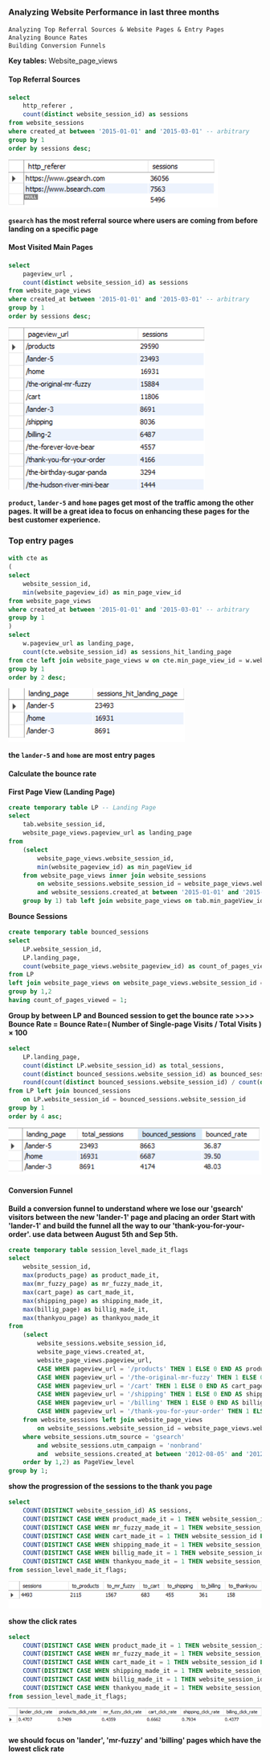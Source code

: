 ### Analyzing Website Performance in last three months

    Analyzing Top Referral Sources & Website Pages & Entry Pages
    Analyzing Bounce Rates 
	Building Conversion Funnels 
	
**Key tables:** Website_page_views

#### Top Referral Sources 

``` sql
select 
	http_referer ,
    count(distinct website_session_id) as sessions
from website_sessions
where created_at between '2015-01-01' and '2015-03-01' -- arbitrary
group by 1
order by sessions desc;
```
![Alt text](1.png)

**`gsearch` has the most referral source where users are coming from before landing on a specific page**

#### Most Visited Main Pages 
``` sql
select 
	pageview_url ,
    count(distinct website_session_id) as sessions
from website_page_views
where created_at between '2015-01-01' and '2015-03-01' -- arbitrary
group by 1
order by sessions desc;
```
![Alt text](2.png)

**`product`, `lander-5` and `home` pages get most of the traffic among the other pages. It will be a great idea to focus on enhancing these pages for the best customer experience.**

### Top entry pages 
```sql
with cte as
(
select 
    website_session_id,
    min(website_pageview_id) as min_page_view_id
from website_page_views
where created_at between '2015-01-01' and '2015-03-01' -- arbitrary
group by 1
)
select 
	w.pageview_url as landing_page,
    count(cte.website_session_id) as sessions_hit_landing_page
from cte left join website_page_views w on cte.min_page_view_id = w.website_pageview_id
group by 1
order by 2 desc; 
```
![Alt text](3.png)

**the `lander-5` and `home` are most entry pages**

#### Calculate the bounce rate 

**First Page View (Landing Page)**

```sql
create temporary table LP -- Landing Page
select 
	tab.website_session_id,
    website_page_views.pageview_url as landing_page
from 
	(select
		website_page_views.website_session_id,
		min(website_pageview_id) as min_pageView_id
	from website_page_views inner join website_sessions 
        on website_sessions.website_session_id = website_page_views.website_session_id 
        and website_sessions.created_at between '2015-01-01' and '2015-03-01' -- arbitrary 
	group by 1) tab left join website_page_views on tab.min_pageView_id = website_page_views.website_pageview_id;
```

**Bounce Sessions**	

```sql
create temporary table bounced_sessions
select 
	LP.website_session_id,
    LP.landing_page,
	count(website_page_views.website_pageview_id) as count_of_pages_viewed
from LP
left join website_page_views on website_page_views.website_session_id = LP.website_session_id
group by 1,2
having count_of_pages_viewed = 1;
```

**Group by between LP and Bounced session to get the bounce rate >>>> Bounce Rate = Bounce Rate=( Number of Single-page Visits / Total Visits ) × 100**

```sql
select 
    LP.landing_page,
    count(distinct LP.website_session_id) as total_sessions,
    count(distinct bounced_sessions.website_session_id) as bounced_sessions,
    round(count(distinct bounced_sessions.website_session_id) / count(distinct LP.website_session_id) * 100.0,2) as bounced_rate
from LP left join bounced_sessions 
	on LP.website_session_id = bounced_sessions.website_session_id
group by 1
order by 4 asc;
```
![Alt text](4.png)


#### Conversion Funnel

**Build a conversion funnel to understand where we lose our 'gsearch' visitors between the new 'lander-1' page and placing an order**
**Start with 'lander-1' and build the funnel all the way to our 'thank-you-for-your-order'. use data between August 5th and Sep 5th.** 

```sql
create temporary table session_level_made_it_flags
select 
	website_session_id,
    max(products_page) as product_made_it,
    max(mr_fuzzy_page) as mr_fuzzy_made_it,
    max(cart_page) as cart_made_it,
    max(shipping_page) as shipping_made_it,
    max(billig_page) as billig_made_it,
    max(thankyou_page) as thankyou_made_it
from
	(select  
		website_sessions.website_session_id,
		website_page_views.created_at,
		website_page_views.pageview_url,
		CASE WHEN pageview_url = '/products' THEN 1 ELSE 0 END AS products_page,
		CASE WHEN pageview_url = '/the-original-mr-fuzzy' THEN 1 ELSE 0 END AS mr_fuzzy_page,
		CASE WHEN pageview_url = '/cart' THEN 1 ELSE 0 END AS cart_page,
		CASE WHEN pageview_url = '/shipping' THEN 1 ELSE 0 END AS shipping_page,
		CASE WHEN pageview_url = '/billing' THEN 1 ELSE 0 END AS billig_page,
		CASE WHEN pageview_url = '/thank-you-for-your-order' THEN 1 ELSE 0 END AS thankyou_page
	from website_sessions left join website_page_views 
		on website_sessions.website_session_id = website_page_views.website_session_id
	where website_sessions.utm_source = 'gsearch'
        and website_sessions.utm_campaign = 'nonbrand'
        and  website_sessions.created_at between '2012-08-05' and '2012-09-05' -- arbitrary
	order by 1,2) as PageView_level
group by 1;
```

**show the progression of the sessions to the thank you page**

```sql
select 
    COUNT(DISTINCT website_session_id) AS sessions,
	COUNT(DISTINCT CASE WHEN product_made_it = 1 THEN website_session_id ELSE NULL END) AS to_products,
	COUNT(DISTINCT CASE WHEN mr_fuzzy_made_it = 1 THEN website_session_id ELSE NULL END) AS to_mr_fuzzy,
	COUNT(DISTINCT CASE WHEN cart_made_it = 1 THEN website_session_id ELSE NULL END) AS to_cart,
	COUNT(DISTINCT CASE WHEN shipping_made_it = 1 THEN website_session_id ELSE NULL END) AS to_shipping,
	COUNT(DISTINCT CASE WHEN billig_made_it = 1 THEN website_session_id ELSE NULL END) AS to_billing,
	COUNT(DISTINCT CASE WHEN thankyou_made_it = 1 THEN website_session_id ELSE NULL END) AS to_thankyou
from session_level_made_it_flags;
```
![Alt text](5.png)

**show the click rates**

```sql
select 
	COUNT(DISTINCT CASE WHEN product_made_it = 1 THEN website_session_id ELSE NULL END) / COUNT(DISTINCT website_session_id) AS lander_click_rate,
	COUNT(DISTINCT CASE WHEN mr_fuzzy_made_it = 1 THEN website_session_id ELSE NULL END) / COUNT(DISTINCT CASE WHEN product_made_it = 1 THEN website_session_id ELSE NULL END) AS products_click_rate,
	COUNT(DISTINCT CASE WHEN cart_made_it = 1 THEN website_session_id ELSE NULL END) / COUNT(DISTINCT CASE WHEN mr_fuzzy_made_it = 1 THEN website_session_id ELSE NULL END) AS mr_fuzzy_click_rate,
	COUNT(DISTINCT CASE WHEN shipping_made_it = 1 THEN website_session_id ELSE NULL END) /COUNT(DISTINCT CASE WHEN cart_made_it = 1 THEN website_session_id ELSE NULL END)  AS cart_click_rate,
	COUNT(DISTINCT CASE WHEN billig_made_it = 1 THEN website_session_id ELSE NULL END) / COUNT(DISTINCT CASE WHEN shipping_made_it = 1 THEN website_session_id ELSE NULL END) AS shipping_click_rate,
	COUNT(DISTINCT CASE WHEN thankyou_made_it = 1 THEN website_session_id ELSE NULL END) / COUNT(DISTINCT CASE WHEN billig_made_it = 1 THEN website_session_id ELSE NULL END) AS billing_click_rate
from session_level_made_it_flags;
```
![Alt text](6.png)

**we should focus on 'lander', 'mr-fuzzy' and 'billing' pages which have the lowest click rate**

